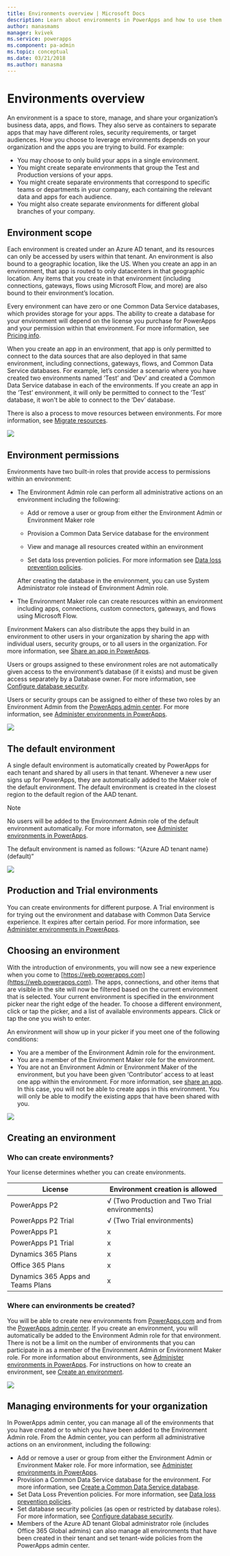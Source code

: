 ```yaml
---
title: Environments overview | Microsoft Docs
description: Learn about environments in PowerApps and how to use them
author: manasmams
manager: kvivek
ms.service: powerapps
ms.component: pa-admin
ms.topic: conceptual
ms.date: 03/21/2018
ms.author: manasma
---
```


# Environments overview
An environment is a space to store, manage, and share your organization’s business data, apps, and flows. They also serve as containers to separate apps that may have different roles, security requirements, or target audiences. How you choose to leverage environments depends on your organization and the apps you are trying to build. For example:

* You may choose to only build your apps in a single environment.
* You might create separate environments that group the Test and Production versions of your apps.
* You might create separate environments that correspond to specific teams or departments in your company, each containing the relevant data and apps for each audience.
* You might also create separate environments for different global branches of your company.  

## Environment scope
Each environment is created under an Azure AD tenant, and its resources can only be accessed by users within that tenant. An environment is also bound to a geographic location, like the US. When you create an app in an environment, that app is routed to only datacenters in that geographic location. Any items that you create in that environment (including connections, gateways, flows using Microsoft Flow, and more) are also bound to their environment’s location.

Every environment can have zero or one Common Data Service databases, which provides storage for your apps. The ability to create a database for your environment will depend on the license you purchase for PowerApps and your permission within that environment. For more information, see [Pricing info](pricing-billing-skus.md).

When you create an app in an environment, that app is only permitted to connect to the data sources that are also deployed in that same environment, including connections, gateways, flows, and Common Data Service databases.  For example, let’s consider a scenario where you have created two environments named ‘Test’ and ‘Dev’ and created a Common Data Service database in each of the environments. If you create an app in the ‘Test’ environment, it will only be permitted to connect to the ‘Test’ database, it won't be able to connect to the ‘Dev’ database.

There is also a process to move resources between environments. For more information, see [Migrate resources](environment-and-tenant-migration.md).

![](./media/environments-overview/Environments.png)

## Environment permissions
Environments have two built-in roles that provide access to permissions within an environment:

* The Environment Admin role can perform all administrative actions on an environment including the following:

    * Add or remove a user or group from either the Environment Admin or Environment Maker role

    * Provision a Common Data Service database for the environment

    * View and manage all resources created within an environment

    * Set data loss prevention policies. For more information see [Data loss prevention policies](prevent-data-loss.md).

    After creating the database in the environment, you can use System Administrator role instead of Environment Admin role.

* The Environment Maker role can create resources within an environment including apps, connections, custom connectors, gateways, and flows using Microsoft Flow.

Environment Makers can also distribute the apps they build in an environment to other users in your organization by sharing the app with individual users, security groups, or to all users in the organization. For more information, see [Share an app in PowerApps](../maker/canvas-apps/share-app.md).

Users or groups assigned to these environment roles are not automatically given access to the environment’s database (if it exists) and must be given access separately by a Database owner. For more information, see [Configure database security](database-security.md).

Users or security groups can be assigned to either of these two roles by an Environment Admin from the [PowerApps admin center][1]. For more information, see [Administer environments in PowerApps](environments-administration.md).

![](./media/environments-overview/EnvironmentRoles.png)

## The default environment
A single default environment is automatically created by PowerApps for each tenant and shared by all users in that tenant. Whenever a new user signs up for PowerApps, they are automatically added to the Maker role of the default environment. The default environment is created in the closest region to the default region of the AAD tenant.

> [!NOTE]
> No users will be added to the Environment Admin role of the default environment automatically. For more informaton, see [Administer environments in PowerApps](environments-administration.md).
>
>

The default environment is named as follows: “{Azure AD tenant name} (default)”

![](./media/environments-overview/DefaultEnvironment.png)

## Production and Trial environments
You can create environments for different purpose. A Trial environment is for trying out the environment and database with Common Data Service experience. It expires after certain period. For more information, see [Administer environments in PowerApps](environments-administration.md).

## Choosing an environment
With the introduction of environments, you will now see a new experience when you come to [https://web.powerapps.com](https://web.powerapps.com).  The apps, connections, and other items that are visible in the site will now be filtered based on the current environment that is selected.  Your current environment is specified in the environment picker near the right edge of the header. To choose a different environment, click or tap the picker, and a list of available environments appears. Click or tap the one you wish to enter.

An environment will show up in your picker if you meet one of the following conditions:

* You are a member of the Environment Admin role for the environment.
* You are a member of the Environment Maker role for the environment.
* You are not an Environment Admin or Environment Maker of the environment, but you have been given ‘Contributor’ access to at least one app within the environment. For more information, see [share an app](../maker/canvas-apps/share-app.md). In this case, you will not be able to create apps in this environment. You will only be able to modify the existing apps that have been shared with you.

![](./media/environments-overview/EnvironmentPicker.png)

## Creating an environment
### Who can create environments?
Your license determines whether you can create environments.

| License | Environment creation is allowed |
| --- | --- |
| PowerApps P2 |√ (Two Production and Two Trial environments)|
| PowerApps P2 Trial |√ (Two Trial environments)|
| PowerApps P1 |x |
| PowerApps P1 Trial |x |
| Dynamics 365 Plans |x |
| Office 365 Plans |x |
| Dynamics 365 Apps and Teams Plans |x |


### Where can environments be created?
You will be able to create new environments from [PowerApps.com][2] and from the [PowerApps admin center][1]. If you create an environment, you will automatically be added to the Environment Admin role for that environment. There is not be a limit on the number of environments that you can participate in as a member of the Environment Admin or Environment Maker role. For more information about environments, see [Administer environments in PowerApps](environments-administration.md). For instructions on how to create an environment, see [Create an environment](create-environment.md).

![](./media/environments-overview/CreateEnvironmentDialog-New.png)


## Managing environments for your organization
In PowerApps admin center,  you can manage all of the environments that you have created or to which you have been added to the Environment Admin role. From the Admin center, you can perform all administrative actions on an environment, including the following:

* Add or remove a user or group from either the Environment Admin or Environment Maker role.  For more information, see [Administer environments in PowerApps](environments-administration.md).
* Provision a Common Data Service database for the environment. For more information, see [Create a Common Data Service database](create-database.md).
* Set Data Loss Prevention policies. For more information, see [Data loss prevention policies](prevent-data-loss.md).
* Set database security policies (as open or restricted by database roles). For more information, see [Configure database security](database-security.md).
* Members of the Azure AD tenant Global administrator role (includes Office 365 Global admins) can also manage all environments that have been created in their tenant and set tenant-wide policies from the PowerApps admin center.

<!--Reference links in article-->
[1]: https://admin.powerapps.com
[2]: https://web.powerapps.com
[3]: https://aka.ms/cdspreviewtoga
